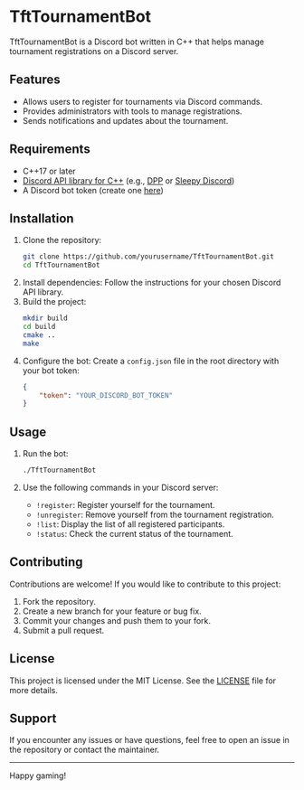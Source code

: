 # TftTournamentBot

TftTournamentBot is a Discord bot written in C++ that helps manage tournament registrations on a Discord server.

## Features

- Allows users to register for tournaments via Discord commands.
- Provides administrators with tools to manage registrations.
- Sends notifications and updates about the tournament.

## Requirements

- C++17 or later
- [Discord API library for C++](https://github.com/discord/discord-api-docs) (e.g., [DPP](https://github.com/brainboxdotcc/DPP) or [Sleepy Discord](https://github.com/yourWaifu/sleepy-discord))
- A Discord bot token (create one [here](https://discord.com/developers/applications))

## Installation

1. Clone the repository:
   ```bash
   git clone https://github.com/yourusername/TftTournamentBot.git
   cd TftTournamentBot
   ```
2. Install dependencies: Follow the instructions for your chosen Discord API library.
3. Build the project:
	```bash
	mkdir build
	cd build
	cmake ..
	make
	```
4. Configure the bot: Create a `config.json` file in the root directory with your bot token:
	```json
	{
    	"token": "YOUR_DISCORD_BOT_TOKEN"
	}
	```
## Usage
1. Run the bot:
	```bash
	./TftTournamentBot
	```
2. Use the following commands in your Discord server:

   - `!register`: Register yourself for the tournament.
   - `!unregister`: Remove yourself from the tournament registration.
   - `!list`: Display the list of all registered participants.
   - `!status`: Check the current status of the tournament.

## Contributing

Contributions are welcome! If you would like to contribute to this project:

1. Fork the repository.
2. Create a new branch for your feature or bug fix.
3. Commit your changes and push them to your fork.
4. Submit a pull request.

## License

This project is licensed under the MIT License. See the [LICENSE](LICENSE) file for more details.

## Support

If you encounter any issues or have questions, feel free to open an issue in the repository or contact the maintainer.

---

Happy gaming!
